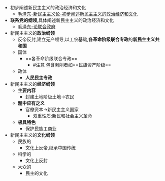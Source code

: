 - 初步阐述新民主主义的政治经济和文化
	- [毛泽东-新民主主义论-初步阐述新民主主义的政治经济和文化](毛泽东-新民主主义论-初步阐述新民主主义的政治经济和文化.md)
- **联系党的纲领**,具体阐述新民主主义的政治经济和文化
	- [毛泽东-论联合政府](毛泽东-论联合政府.md)
- 新民主主义的**政治纲领**
	- 反帝反封,建立无产领导,以工农基础,**各革命阶级联合专政**的**新民主主义共和国**
	- 国体
		- ==各革命阶级联合专政==
			- #注意 包含剥削者如==民族资产阶级==
	- 政体
		- **人民民主专政**
- 新民主主义的**经济纲领**
	- **主要内容**
		- 封建土地阶级土地->农民
	- **题中应有之义**
		- 官僚资本->新民主主义国家
			- 双重性质:新民和社会主义革命
	- **极具特色**
		- 保护民族工商业
- 新民主主义的**文化纲领**
	- 民族的
		- 文化上反帝,继承中国传统
	- 科学的
		- 文化上反封
	- 大众的
		- 民主的文化